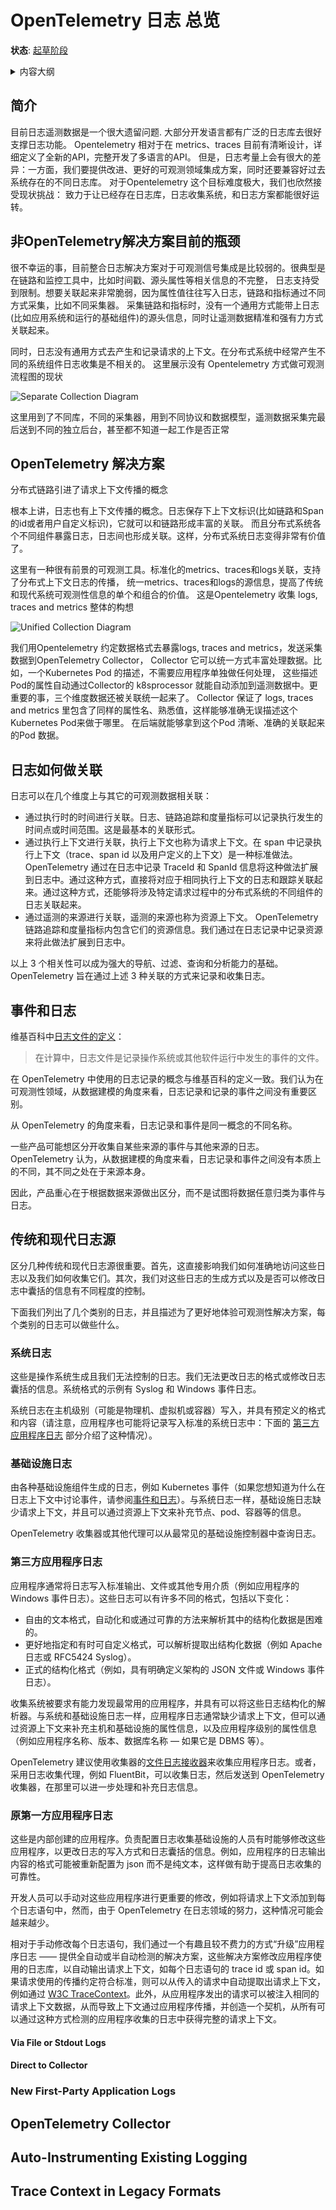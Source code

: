 # OpenTelemetry 日志 总览

**状态**: [起草阶段](https://opentelemetry.io/status/)

<details>
<summary>内容大纲</summary>

<!-- toc -->

- [简介](#introduction)
- [非OpenTelemetry解决方案目前的瓶颈](#limitations-of-non-opentelemetry-solutions)
- [OpenTelemetry解决方案介绍](#opentelemetry-solution)
- [日志如何做关联](#log-correlation)
- [事件和日志](#events-and-logs)
- [传统和现在日志源](#legacy-and-modern-log-sources)
  * [系统日志](#system-logs)
  * [组件日志](#infrastructure-logs)
  * [第三方应用日志](#third-party-application-logs)
  * [老系统自身业务日志](#legacy-first-party-applications-logs)
    + [Via File or Stdout Logs](#via-file-or-stdout-logs)
    + [Direct to Collector](#direct-to-collector)
  * [新系统自身业务日志](#new-first-party-application-logs)
- [OpenTelemetry Collector](#opentelemetry-collector)
- [自动检测已存在日志行为](#auto-instrumenting-existing-logging)


<!-- tocstop -->

</details>

## 简介

目前日志遥测数据是一个很大遗留问题. 大部分开发语言都有广泛的日志库去很好支撑日志功能。
Opentelemetry 相对于在 metrics、traces 目前有清晰设计，详细定义了全新的API，完整开发了多语言的API。
但是，日志考量上会有很大的差异：一方面，我们要提供改进、更好的可观测领域集成方案，同时还要兼容好过去系统存在的不同日志库。
对于Opentelemetry 这个目标难度极大，我们也欣然接受现状挑战：
致力于让已经存在日志库，日志收集系统，和日志方案都能很好运转。

## 非OpenTelemetry解决方案目前的瓶颈

很不幸运的事，目前整合日志解决方案对于可观测信号集成是比较弱的。很典型是在链路和监控工具中，比如时间戳、源头属性等相关信息的不完整，
日志支持受到限制。想要关联起来非常脆弱，因为属性值往往写入日志，链路和指标通过不同方式采集，比如不同采集器。
采集链路和指标时，没有一个通用方式能带上日志(比如应用系统和运行的基础组件)的源头信息，同时让遥测数据精准和强有力方式关联起来。

同时，日志没有通用方式去产生和记录请求的上下文。在分布式系统中经常产生不同的系统组件日志收集是不相关的。
这里展示没有 Opentelemetry 方式做可观测流程图的现状



![Separate Collection Diagram](https://github.com/open-telemetry/opentelemetry-specification/blob/main/specification/logs/img/separate-collection.png)

这里用到了不同库，不同的采集器，用到不同协议和数据模型，遥测数据采集完最后送到不同的独立后台，甚至都不知道一起工作是否正常


## OpenTelemetry 解决方案


分布式链路引进了请求上下文传播的概念

根本上讲，日志也有上下文传播的概念。日志保存下上下文标识(比如链路和Span的id或者用户自定义标识)，它就可以和链路形成丰富的关联。
而且分布式系统各个不同组件暴露日志，日志间也形成关联。这样，分布式系统日志变得非常有价值了。

这里有一种很有前景的可观测工具。标准化的metrics、traces和logs关联，支持了分布式上下文日志的传播，
统一metrics、traces和logs的源信息，提高了传统和现代系统可观测性信息的单个和组合的价值。
这是Opentelemetry 收集 logs, traces and metrics 整体的构想



![Unified Collection Diagram](https://github.com/open-telemetry/opentelemetry-specification/blob/main/specification/logs/img/unified-collection.png)

我们用Opentelemetry 约定数据格式去暴露logs, traces and metrics，发送采集数据到OpenTelemetry Collector，
Collector 它可以统一方式丰富处理数据。比如，一个Kubernetes Pod 的描述，不需要应用程序单独做任何处理，
这些描述Pod的属性自动通过Collector的 k8sprocessor 就能自动添加到遥测数据中。更重要的事，三个维度数据还被关联统一起来了。
Collector 保证了 logs, traces and metrics 里包含了同样的属性名、熟悉值，这样能够准确无误描述这个Kubernetes Pod来做于哪里。
在后端就能够拿到这个Pod 清晰、准确的关联起来的Pod 数据。



## 日志如何做关联

日志可以在几个维度上与其它的可观测数据相关联： 

- 通过执行时的时间进行关联。日志、链路追踪和度量指标可以记录执行发生的时间点或时间范围。这是最基本的关联形式。
- 通过执行上下文进行关联，执行上下文也称为请求上下文。在 span 中记录执行上下文（trace、span id 以及用户定义的上下文）是一种标准做法。OpenTelemetry 通过在日志中记录 TraceId 和 SpanId 信息将这种做法扩展到日志中。通过这种方式，直接将对应于相同执行上下文的日志和跟踪关联起来。通过这种方式，还能够将涉及特定请求过程中的分布式系统的不同组件的日志关联起来。
- 通过遥测的来源进行关联，遥测的来源也称为资源上下文。 OpenTelemetry 链路追踪和度量指标内包含它们的资源信息。我们通过在日志记录中记录资源来将此做法扩展到日志中。

以上 3 个相关性可以成为强大的导航、过滤、查询和分析能力的基础。 OpenTelemetry 旨在通过上述 3 种关联的方式来记录和收集日志。

## 事件和日志

维基百科中[日志文件的定义](https://en.wikipedia.org/wiki/Log_file)：

> 在计算中，日志文件是记录操作系统或其他软件运行中发生的事件的文件。

在 OpenTelemetry 中使用的日志记录的概念与维基百科的定义一致。我们认为在可观测性领域，从数据建模的角度来看，日志记录和记录的事件之间没有重要区别。

从 OpenTelemetry 的角度来看，日志记录和事件是同一概念的不同名称。

一些产品可能想区分开收集自某些来源的事件与其他来源的日志。OpenTelemetry 认为，从数据建模的角度来看，日志记录和事件之间没有本质上的不同，其不同之处在于来源本身。

因此，产品重心在于根据数据来源做出区分，而不是试图将数据任意归类为事件与日志。

## 传统和现代日志源

区分几种传统和现代日志源很重要。首先，这直接影响我们如何准确地访问这些日志以及我们如何收集它们。其次，我们对这些日志的生成方式以及是否可以修改日志中囊括的信息有不同程度的控制。

下面我们列出了几个类别的日志，并且描述为了更好地体验可观测性解决方案，每个类别的日志可以做些什么。

### 系统日志

这些是操作系统生成且我们无法控制的日志。我们无法更改日志的格式或修改日志囊括的信息。系统格式的示例有 Syslog 和 Windows 事件日志。

系统日志在主机级别（可能是物理机、虚拟机或容器）写入，并具有预定义的格式和内容（请注意，应用程序也可能将记录写入标准的系统日志中：下面的 [第三方应用程序日志](https://github.com/open-telemetry/docs-cn/tree/main/specification/logs#third-party-application-logs) 部分介绍了这种情况）。

### 基础设施日志

由各种基础设施组件生成的日志，例如 Kubernetes 事件（如果您想知道为什么在日志上下文中讨论事件，请参阅[事件和日志](https://github.com/open-telemetry/docs-cn/tree/main/specification/logs#事件和日志)）。与系统日志一样，基础设施日志缺少请求上下文，并且可以通过资源上下文来补充节点、pod、容器等的信息。 

OpenTelemetry 收集器或其他代理可以从最常见的基础设施控制器中查询日志。

### 第三方应用程序日志

应用程序通常将日志写入标准输出、文件或其他专用介质（例如应用程序的 Windows 事件日志）。这些日志可以有许多不同的格式，包括以下变化：

- 自由的文本格式，自动化和或通过可靠的方法来解析其中的结构化数据是困难的。
- 更好地指定和有时可自定义格式，可以解析提取出结构化数据（例如 Apache 日志或 RFC5424 Syslog）。
- 正式的结构化格式（例如，具有明确定义架构的 JSON 文件或 Windows 事件日志）。

收集系统被要求有能力发现最常用的应用程序，并具有可以将这些日志结构化的解析器。与系统和基础设施日志一样，应用程序日志通常缺少请求上下文，但可以通过资源上下文来补充主机和基础设施的属性信息，以及应用程序级别的属性信息（例如应用程序名称、版本、数据库名称 — 如果它是 DBMS 等）。

OpenTelemetry 建议使用收集器的[文件日志接收器](https://github.com/open-telemetry/opentelemetry-collector-contrib/tree/main/receiver/filelogreceiver)来收集应用程序日志。或者，采用日志收集代理，例如 FluentBit，可以收集日志，然后发送到 OpenTelemetry 收集器，在那里可以进一步处理和补充日志信息。

### 原第一方应用程序日志

这些是内部创建的应用程序。负责配置日志收集基础设施的人员有时能够修改这些应用程序，以更改日志的写入方式和日志囊括的信息。例如，应用程序的日志输出内容的格式可能被重新配置为 json 而不是纯文本，这样做有助于提高日志收集的可靠性。

开发人员可以手动对这些应用程序进行更重要的修改，例如将请求上下文添加到每个日志语句中，然而，由于 OpenTelemetry  在日志领域的努力，这种情况可能会越来越少。

相对于手动修改每个日志语句，我们通过一个有趣且较不费力的方式“升级”应用程序日志 —— 提供全自动或半自动检测的解决方案，这些解决方案修改应用程序使用的日志库，以自动输出请求上下文，如每个日志语句的 trace id 或 span id。如果请求使用的传播约定符合标准，则可以从传入的请求中自动提取出请求上下文，例如通过 [W3C TraceContext](https://w3c.github.io/trace-context/)。此外，从应用程序发出的请求可以被注入相同的请求上下文数据，从而导致上下文通过应用程序传播，并创造一个契机，从所有可以通过这种方式检测的应用程序收集的日志中获得完整的请求上下文。

#### Via File or Stdout Logs


#### Direct to Collector



### New First-Party Application Logs


## OpenTelemetry Collector


## Auto-Instrumenting Existing Logging



## Trace Context in Legacy Formats
